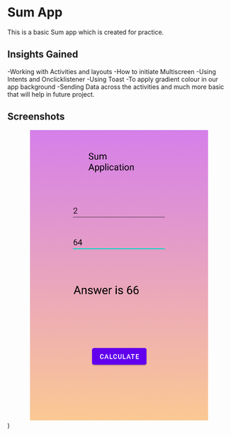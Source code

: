 
# Sum App

This is a basic Sum app which is created for practice.


## Insights Gained
-Working with Activities and layouts
-How to initiate Multiscreen
-Using Intents and Onclicklistener
-Using Toast
-To apply gradient colour in our app background
-Sending Data across the activities
and much more basic that will help in future project.
## Screenshots
<div align="center">
    <img src="screenshot1.PNG"</img> 
</div>)